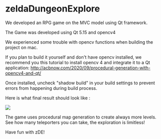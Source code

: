 # zeldaDungeonExplore

We developed an RPG game on the MVC model using Qt framework. 

The Game was developed using Qt 5.15 and opencv4

We experienced some trouble with opencv functions when building the project on mac. 

If you plan to build it yourself and don't have opencv installed, we recommend you this tutorial to install opencv 4 and integrate it to a Qt application: 
http://acbnow.com/2020/09/procedural-generation-with-opencv4-and-qt/

Once installed, uncheck "shadow build" in your build settings to prevent errors from happening during build process. 

Here  is what final result should look like :

![](github_video.gif)


The game uses procedural map generation to create always more levels. See how many teleporters you can take, the exploration is limitless!

Have fun with zDE!
